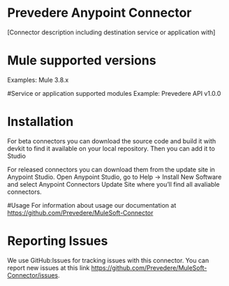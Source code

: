 # Prevedere Anypoint Connector

[Connector description including destination service or application with]

# Mule supported versions
Examples:
Mule 3.8.x

#Service or application supported modules
Example:
Prevedere API v1.0.0


# Installation 
For beta connectors you can download the source code and build it with devkit to find it available on your local repository. Then you can add it to Studio

For released connectors you can download them from the update site in Anypoint Studio. 
Open Anypoint Studio, go to Help → Install New Software and select Anypoint Connectors Update Site where you’ll find all avaliable connectors.

#Usage
For information about usage our documentation at https://github.com/Prevedere/MuleSoft-Connector

# Reporting Issues

We use GitHub:Issues for tracking issues with this connector. You can report new issues at this link https://github.com/Prevedere/MuleSoft-Connector/issues.